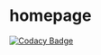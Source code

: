 # homepage
[![Codacy Badge](https://api.codacy.com/project/badge/Grade/57151d564ff64ab4852a45be92a2c6f9)](https://app.codacy.com/gh/ArwynFr/homepage?utm_source=github.com&utm_medium=referral&utm_content=ArwynFr/homepage&utm_campaign=Badge_Grade_Settings)